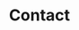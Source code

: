 ---
title: "Contact"
description : "this is a meta description"

office:
  title : "Lets create something unique"
  mobile : "0176 668 562 87"
  email : "sia@sia-consulting.eu"
  location : "Düsseldorf, Germany"
 
draft: false
---